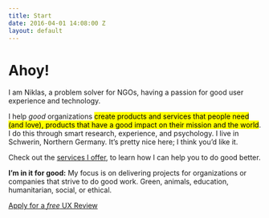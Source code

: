 ```yaml
---
title: Start
date: 2016-04-01 14:08:00 Z
layout: default
---
```


# Ahoy!

<p class="lead">I am Niklas, a problem solver for NGOs, having a passion for good user experience and technology.</p>

I help *good* organizations <mark>create products and services that people need (and love), products that have a good impact on their mission and the world</mark>. I do this through smart research, experience, and psychology. 
I live in Schwerin, Northern Germany. It’s pretty nice here; I think you’d like it.

Check out the [services I offer](/who-i-am.html), to learn how I can help you to do good better.

**I’m in it for good:**  My focus is on delivering projects for organizations or companies that strive to do good work. Green, animals, education, humanitarian, social, or ethical.

<a href="/ux-review.html" target="_blank" class="btn btn-primary">Apply for a <i>free</i> UX Review</a>